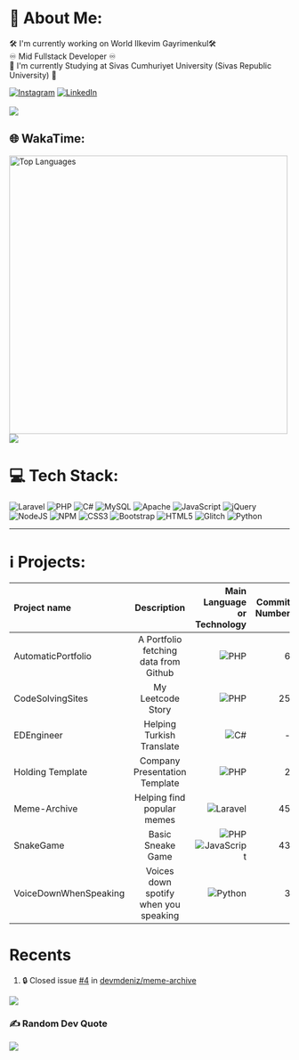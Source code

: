 # 💫 About Me:
🛠 I'm currently working on World Ilkevim Gayrimenkul🛠 <br>
♾ Mid Fullstack Developer ♾ <br>
🦉 I'm currently Studying at Sivas Cumhuriyet University (Sivas Republic University) 🦉 <br>

[![Instagram](https://img.shields.io/badge/Instagram-%23E4405F.svg?logo=Instagram&logoColor=white)](https://instagram.com/dev.mdeniz) [![LinkedIn](https://img.shields.io/badge/LinkedIn-%230077B5.svg?logo=linkedin&logoColor=white)](https://linkedin.com/in/mehmet-deniz-kumcu-081b00187) <br><br>
[![](https://visitcount.itsvg.in/api?id=devmdeniz&icon=7&color=1)](https://visitcount.itsvg.in)

## 🌐 WakaTime:
<img src="https://github-readme-stats.vercel.app/api/wakatime?username=devmdeniz&show_icons=true&locale=en&theme=transparent&include_all_commits=true&count_private=true&layout=compact&hide=other,roff,text,gdscript,Bash,GDScript3,ActionScript,ActionScript%203,Gitignore%20file,Apache%20Config,textmate,Git%20Config,Ezhil&langs_count=8" alt="Top Languages" width="500"><br><img src="https://wakatime.com/badge/user/a8d57a8c-a949-4681-8e53-8f13be475d02.svg">
# 💻 Tech Stack:
![Laravel](https://img.shields.io/badge/laravel-%23FF2D20.svg?style=for-the-badge&logo=laravel&logoColor=white) ![PHP](https://img.shields.io/badge/php-%23777BB4.svg?style=for-the-badge&logo=php&logoColor=white) ![C#](https://img.shields.io/badge/c%23-%23239120.svg?style=for-the-badge&logo=csharp&logoColor=white) ![MySQL](https://img.shields.io/badge/mysql-%2300f.svg?style=for-the-badge&logo=mysql&logoColor=white) ![Apache](https://img.shields.io/badge/apache-%23D42029.svg?style=for-the-badge&logo=apache&logoColor=white) ![JavaScript](https://img.shields.io/badge/javascript-%23323330.svg?style=for-the-badge&logo=javascript&logoColor=%23F7DF1E) ![jQuery](https://img.shields.io/badge/jquery-%230769AD.svg?style=for-the-badge&logo=jquery&logoColor=white) ![NodeJS](https://img.shields.io/badge/node.js-6DA55F?style=for-the-badge&logo=node.js&logoColor=white) ![NPM](https://img.shields.io/badge/NPM-%23000000.svg?style=for-the-badge&logo=npm&logoColor=white) ![CSS3](https://img.shields.io/badge/css3-%231572B6.svg?style=for-the-badge&logo=css3&logoColor=white) ![Bootstrap](https://img.shields.io/badge/bootstrap-%23563D7C.svg?style=for-the-badge&logo=bootstrap&logoColor=white) ![HTML5](https://img.shields.io/badge/html5-%23E34F26.svg?style=for-the-badge&logo=html5&logoColor=white)  ![Glitch](https://img.shields.io/badge/glitch-%233333FF.svg?style=for-the-badge&logo=glitch&logoColor=white)   ![Python](https://img.shields.io/badge/python-3670A0?style=for-the-badge&logo=python&logoColor=ffdd54)



---
# ℹ️ Projects:


| Project name      | Description | Main Language or Technology     | Commit Number | STATE | WHY
| :---        |    :----:   |          ---: |          ---: |          ---: |          ---: |
| AutomaticPortfolio | A Portfolio fetching data from Github | ![PHP](https://img.shields.io/badge/php-%23777BB4.svg?style=for-the-badge&logo=php&logoColor=white) | 6 | PUBLIC | -
| CodeSolvingSites | My Leetcode Story | ![PHP](https://img.shields.io/badge/php-%23777BB4.svg?style=for-the-badge&logo=php&logoColor=white) | 25 | PUBLIC | -
| EDEngineer | Helping Turkish Translate | ![C#](https://img.shields.io/badge/c%23-%23239120.svg?style=for-the-badge&logo=csharp&logoColor=white) | - | PUBLIC | -
| Holding Template | Company Presentation Template | ![PHP](https://img.shields.io/badge/php-%23777BB4.svg?style=for-the-badge&logo=php&logoColor=white) | 2 | PUBLIC | -
| Meme-Archive | Helping find popular memes | ![Laravel](https://img.shields.io/badge/laravel-%23FF2D20.svg?style=for-the-badge&logo=laravel&logoColor=white) | 45 | PUBLIC | -
| SnakeGame | Basic Sneake Game | ![PHP](https://img.shields.io/badge/php-%23777BB4.svg?style=for-the-badge&logo=php&logoColor=white) ![JavaScript](https://img.shields.io/badge/javascript-%23323330.svg?style=for-the-badge&logo=javascript&logoColor=%23F7DF1E) | 43 | PUBLIC | -
| VoiceDownWhenSpeaking | Voices down spotify when you speaking | ![Python](https://img.shields.io/badge/python-3670A0?style=for-the-badge&logo=python&logoColor=ffdd54) | 3 | PUBLIC | -


# Recents 
<!--START_SECTION:activity-->
1. 🔒 Closed issue [#4](https://github.com/devmdeniz/meme-archive/issues/4) in [devmdeniz/meme-archive](https://github.com/devmdeniz/meme-archive)
<!--END_SECTION:activity-->
![](https://github-contributor-stats.vercel.app/api?username=devmdeniz&limit=3&theme=transparent&combine_all_yearly_contributions=true)

### ✍️ Random Dev Quote

![](https://quotes-github-readme.vercel.app/api?type=horizontal&theme=radical)

